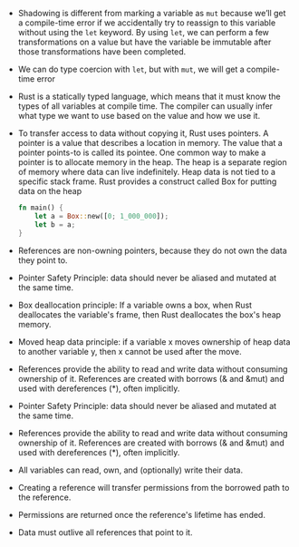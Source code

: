 - Shadowing is different from marking a variable as `mut` because we’ll get a compile-time error if we accidentally try to reassign to this variable without using the `let` keyword. By using `let`, we can perform a few transformations on a value but have the variable be immutable after those transformations have been completed.
- We can do type coercion with `let`, but with `mut`, we will get a compile-time error
- Rust is a statically typed language, which means that it must know the types of all variables at compile time. The compiler can usually infer what type we want to use based on the value and how we use it.
- To transfer access to data without copying it, Rust uses pointers. A pointer is a value that describes a location in memory. The value that a pointer points-to is called its pointee. One common way to make a pointer is to allocate memory in the heap. The heap is a separate region of memory where data can live indefinitely. Heap data is not tied to a specific stack frame. Rust provides a construct called Box for putting data on the heap

    ```rust
    fn main() {
        let a = Box::new([0; 1_000_000]);
        let b = a;
    }
    ```

- References are non-owning pointers, because they do not own the data they point to.
- Pointer Safety Principle: data should never be aliased and mutated at the same time.
- Box deallocation principle: If a variable owns a box, when Rust deallocates the variable's frame, then Rust deallocates the box's heap memory.
- Moved heap data principle: if a variable x moves ownership of heap data to another variable y, then x cannot be used after the move.
- References provide the ability to read and write data without consuming ownership of it. References are created with borrows (& and &mut) and used with dereferences (*), often implicitly.
- Pointer Safety Principle: data should never be aliased and mutated at the same time.
- References provide the ability to read and write data without consuming ownership of it. References are created with borrows (& and &mut) and used with dereferences (*), often implicitly.
- All variables can read, own, and (optionally) write their data.
- Creating a reference will transfer permissions from the borrowed path to the reference.
- Permissions are returned once the reference's lifetime has ended.
- Data must outlive all references that point to it.
